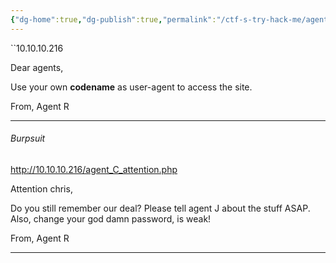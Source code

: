 ```yaml
---
{"dg-home":true,"dg-publish":true,"permalink":"/ctf-s-try-hack-me/agent-sudo-finish/2-http/","tags":"gardenEntry","dgHomeLink":true,"dgPassFrontmatter":true}
---
```



``10.10.10.216

Dear agents,

Use your own **codename** as user-agent to access the site.

From,
Agent R 

----------------
###### Burpsuit
http://10.10.10.216/agent_C_attention.php

Attention chris,

Do you still remember our deal? Please tell agent J about the stuff ASAP. Also, change your god damn password, is weak!

From,
Agent R

------------------------------

